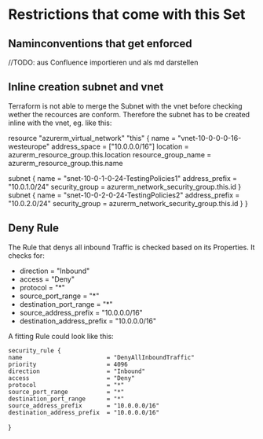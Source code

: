 # Restrictions that come with this Set
## Naminconventions that get enforced
//TODO: aus Confluence importieren und als md darstellen

## Inline creation subnet and vnet
Terraform is not able to merge the Subnet with the vnet before checking wether the recources are conform. Therefore the subnet has to be created inline with the vnet, eg. like this:

resource "azurerm_virtual_network" "this" {
    name                = "vnet-10-0-0-0-16-westeurope"
    address_space       = ["10.0.0.0/16"]
    location            = azurerm_resource_group.this.location
    resource_group_name = azurerm_resource_group.this.name

  subnet {
    name           = "snet-10-0-1-0-24-TestingPolicies1"
    address_prefix = "10.0.1.0/24"
    security_group = azurerm_network_security_group.this.id
  }
    subnet {
    name           = "snet-10-0-2-0-24-TestingPolicies2"
    address_prefix = "10.0.2.0/24"
    security_group = azurerm_network_security_group.this.id
  }
}

## Deny Rule
The Rule that denys all inbound Traffic is checked based on its Properties.
It checks for:
- direction                   = "Inbound"
- access                      = "Deny"
- protocol                    = "*"
- source_port_range           = "*"
- destination_port_range      = "*"
- source_address_prefix       = "10.0.0.0/16"
- destination_address_prefix  = "10.0.0.0/16"

A fitting Rule could look like this:

    security_rule {   
    name                        = "DenyAllInboundTraffic"
    priority                    = 4096
    direction                   = "Inbound"
    access                      = "Deny"
    protocol                    = "*"
    source_port_range           = "*"
    destination_port_range      = "*"
    source_address_prefix       = "10.0.0.0/16"
    destination_address_prefix  = "10.0.0.0/16"
}
